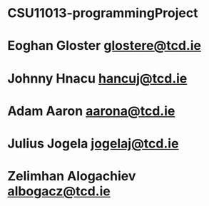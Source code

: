 # CSU11013-programmingProject
# Eoghan Gloster glostere@tcd.ie
# Johnny Hnacu hancuj@tcd.ie
# Adam Aaron aarona@tcd.ie
# Julius Jogela jogelaj@tcd.ie
# Zelimhan Alogachiev albogacz@tcd.ie
